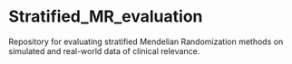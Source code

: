 # Stratified_MR_evaluation
Repository for evaluating stratified Mendelian Randomization methods on simulated and real-world data of clinical relevance.
